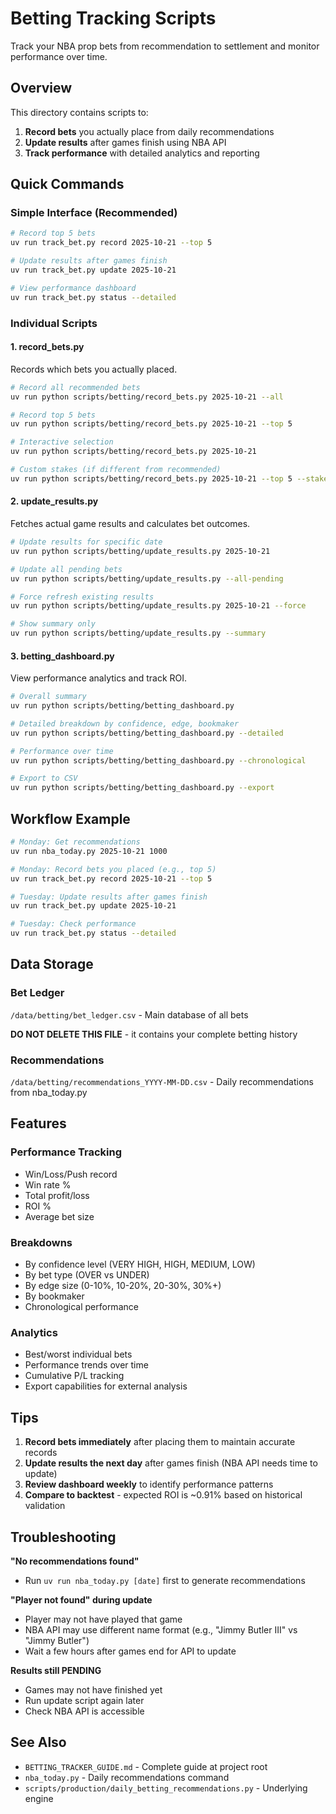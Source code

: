 # Betting Tracking Scripts

Track your NBA prop bets from recommendation to settlement and monitor performance over time.

## Overview

This directory contains scripts to:
1. **Record bets** you actually place from daily recommendations
2. **Update results** after games finish using NBA API
3. **Track performance** with detailed analytics and reporting

## Quick Commands

### Simple Interface (Recommended)
```bash
# Record top 5 bets
uv run track_bet.py record 2025-10-21 --top 5

# Update results after games finish
uv run track_bet.py update 2025-10-21

# View performance dashboard
uv run track_bet.py status --detailed
```

### Individual Scripts

#### 1. record_bets.py
Records which bets you actually placed.

```bash
# Record all recommended bets
uv run python scripts/betting/record_bets.py 2025-10-21 --all

# Record top 5 bets
uv run python scripts/betting/record_bets.py 2025-10-21 --top 5

# Interactive selection
uv run python scripts/betting/record_bets.py 2025-10-21

# Custom stakes (if different from recommended)
uv run python scripts/betting/record_bets.py 2025-10-21 --top 5 --stakes 10,15,20,25,30
```

#### 2. update_results.py
Fetches actual game results and calculates bet outcomes.

```bash
# Update results for specific date
uv run python scripts/betting/update_results.py 2025-10-21

# Update all pending bets
uv run python scripts/betting/update_results.py --all-pending

# Force refresh existing results
uv run python scripts/betting/update_results.py 2025-10-21 --force

# Show summary only
uv run python scripts/betting/update_results.py --summary
```

#### 3. betting_dashboard.py
View performance analytics and track ROI.

```bash
# Overall summary
uv run python scripts/betting/betting_dashboard.py

# Detailed breakdown by confidence, edge, bookmaker
uv run python scripts/betting/betting_dashboard.py --detailed

# Performance over time
uv run python scripts/betting/betting_dashboard.py --chronological

# Export to CSV
uv run python scripts/betting/betting_dashboard.py --export
```

## Workflow Example

```bash
# Monday: Get recommendations
uv run nba_today.py 2025-10-21 1000

# Monday: Record bets you placed (e.g., top 5)
uv run track_bet.py record 2025-10-21 --top 5

# Tuesday: Update results after games finish
uv run track_bet.py update 2025-10-21

# Tuesday: Check performance
uv run track_bet.py status --detailed
```

## Data Storage

### Bet Ledger
`/data/betting/bet_ledger.csv` - Main database of all bets

**DO NOT DELETE THIS FILE** - it contains your complete betting history

### Recommendations
`/data/betting/recommendations_YYYY-MM-DD.csv` - Daily recommendations from nba_today.py

## Features

### Performance Tracking
- Win/Loss/Push record
- Win rate %
- Total profit/loss
- ROI %
- Average bet size

### Breakdowns
- By confidence level (VERY HIGH, HIGH, MEDIUM, LOW)
- By bet type (OVER vs UNDER)
- By edge size (0-10%, 10-20%, 20-30%, 30%+)
- By bookmaker
- Chronological performance

### Analytics
- Best/worst individual bets
- Performance trends over time
- Cumulative P/L tracking
- Export capabilities for external analysis

## Tips

1. **Record bets immediately** after placing them to maintain accurate records
2. **Update results the next day** after games finish (NBA API needs time to update)
3. **Review dashboard weekly** to identify performance patterns
4. **Compare to backtest** - expected ROI is ~0.91% based on historical validation

## Troubleshooting

**"No recommendations found"**
- Run `uv run nba_today.py [date]` first to generate recommendations

**"Player not found" during update**
- Player may not have played that game
- NBA API may use different name format (e.g., "Jimmy Butler III" vs "Jimmy Butler")
- Wait a few hours after games end for API to update

**Results still PENDING**
- Games may not have finished yet
- Run update script again later
- Check NBA API is accessible

## See Also

- `BETTING_TRACKER_GUIDE.md` - Complete guide at project root
- `nba_today.py` - Daily recommendations command
- `scripts/production/daily_betting_recommendations.py` - Underlying engine
